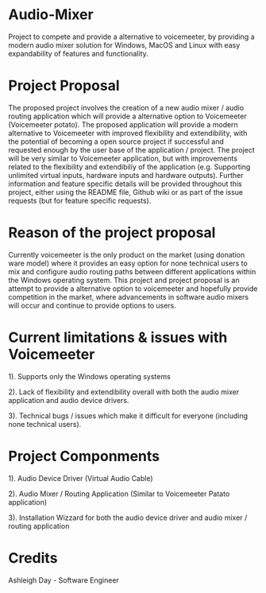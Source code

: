 # Audio-Mixer

Project to compete and provide a alternative to voicemeeter, by providing a modern audio mixer solution for Windows, MacOS and Linux with easy expandability of features and functionality.

# Project Proposal

The proposed project involves the creation of a new audio mixer / audio routing application which will provide a alternative option to Voicemeeter (Voicemeeter potato). The proposed application will provide a modern alternative to Voicemeeter with improved flexibility and extendibility, with the potential of becoming a open source project if successful and requested enough by the user base of the application / project. The project will be very similar to Voicemeeter application, but with improvements related to the flexibility and extendibiliy of the application (e.g. Supporting unlimited virtual inputs, hardware inputs and hardware outputs). Further information and feature specific details will be provided throughout this project, either using the README file, Github wiki or as part of the issue requests (but for feature specific requests).


# Reason of the project proposal

Currently voicemeeter is the only product on the market (using donation ware model) where it provides an easy option for none technical users to mix and configure audio routing paths between different applications within the Windows operating system. This project and project proposal is an attempt to provide a alternative option to voicemeeter and hopefully provide competition in the market, where advancements in software audio mixers will occur and continue to provide options to users.

# Current limitations & issues with Voicemeeter

1). Supports only the Windows operating systems

2). Lack of flexibility and extendibility overall with both the audio mixer application and audio device drivers.

3). Technical bugs / issues which make it difficult for everyone (including none technical users).

# Project Componments

1). Audio Device Driver (Virtual Audio Cable)

2). Audio Mixer / Routing Application (Similar to Voicemeeter Patato application)

3). Installation Wizzard for both the audio device driver and audio mixer / routing application


# Credits
Ashleigh Day - Software Engineer
